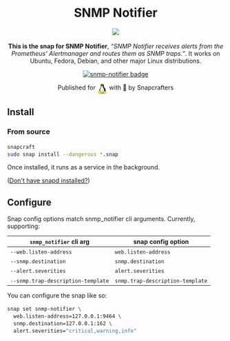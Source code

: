 <h1 align="center">
  <br />
  SNMP Notifier
</h1>

<p align="center"><a href="https://github.com/canonical/snmp-notifier-snap/actions/workflows/release-snap.yaml"><img src="https://github.com/canonical/snmp-notifier-snap/actions/workflows/release-snap.yaml/badge.svg"></a></p>

<p align="center"><b>This is the snap for SNMP Notifier</b>, <i>“SNMP Notifier receives alerts from the Prometheus' Alertmanager and routes them as SNMP traps.”</i>. It works on Ubuntu, Fedora, Debian, and other major Linux
distributions.</p>

<p align="center"><a href="https://snapcraft.io/snmp-notifier"><img src="https://snapcraft.io/snmp-notifier/badge.svg" alt="snmp-notifier badge"/><a/></p>

<p align="center">Published for <img src="https://raw.githubusercontent.com/anythingcodes/slack-emoji-for-techies/gh-pages/emoji/tux.png" align="top" width="24" /> with 💝 by Snapcrafters</p>

## Install
### From source
```bash
snapcraft
sudo snap install --dangerous *.snap
```

Once installed, it runs as a service in the background.

<!-- Uncomment and modify this when your snap is available on the store
### From the snap store
```
sudo snap install snmp-notifier
```
[![Get it from the Snap Store](https://snapcraft.io/static/images/badges/en/snap-store-white.svg)](https://snapcraft.io/snmp-notifier)
-->

([Don't have snapd installed?](https://snapcraft.io/docs/core/install))

## Configure

Snap config options match snmp_notifier cli arguments. Currently, supporting:

| `snmp_notifier` cli arg            | snap config option               |
|------------------------------------|----------------------------------|
| `--web.listen-address`             | `web.listen-address`             |
| `--snmp.destination`               | `snmp.destination`               |
| `--alert.severities`               | `alert.severities`               |
| `--snmp.trap-description-template` | `snmp.trap-description-template` |

You can configure the snap like so:

```bash
snap set snmp-notifier \
  web.listen-address=127.0.0.1:9464 \
  snmp.destination=127.0.0.1:162 \
  alert.severities="critical,warning,info"
```
